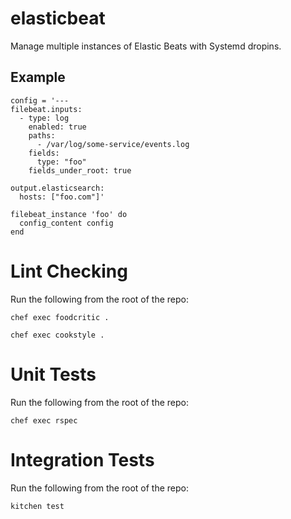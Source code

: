 # elasticbeat

Manage multiple instances of Elastic Beats with Systemd dropins.

## Example

    config = '---
    filebeat.inputs:
      - type: log
        enabled: true
        paths:
          - /var/log/some-service/events.log
        fields:
          type: "foo"
        fields_under_root: true

    output.elasticsearch:
      hosts: ["foo.com"]'

    filebeat_instance 'foo' do
      config_content config
    end

# Lint Checking
Run the following from the root of the repo:

    chef exec foodcritic .

    chef exec cookstyle .

# Unit Tests
Run the following from the root of the repo:

    chef exec rspec

# Integration Tests
Run the following from the root of the repo:

    kitchen test

